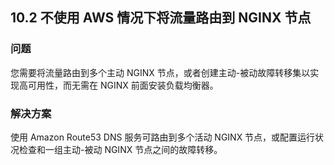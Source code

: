## 10.2 不使用 AWS 情况下将流量路由到 NGINX 节点

### 问题

您需要将流量路由到多个主动 NGINX 节点，或者创建主动-被动故障转移集以实现高可用性，而无需在 NGINX 前面安装负载均衡器。

### 解决方案

使用 Amazon Route53 DNS 服务可路由到多个活动 NGINX 节点，或配置运行状况检查和一组主动-被动 NGINX 节点之间的故障转移。